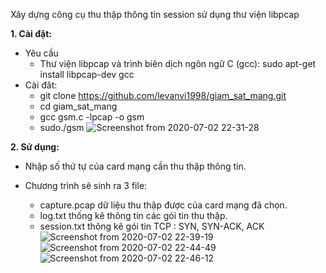 Xây dựng công cụ thu thập thông tin session sử dụng thư viện libpcap

**1. Cài đặt:**
  - Yêu cầu 
    + Thư viện libpcap và trình biên dịch ngôn ngữ C (gcc):     sudo apt-get install libpcap-dev gcc
  - Cài đăt:
    + git clone https://github.com/levanvi1998/giam_sat_mang.git
    + cd giam_sat_mang
    + gcc gsm.c -lpcap -o gsm
    + sudo./gsm
  ![Screenshot from 2020-07-02 22-31-28](https://user-images.githubusercontent.com/36982693/86378426-da8c0a00-bcb3-11ea-80d7-fdef5ae2584f.png)
  
**2. Sử dụng:**
  - Nhập số thứ tự của card mạng cần thu thập thông tin.
  
  - Chương trình sẽ sinh ra 3 file: 
      + capture.pcap    dữ liệu thu thập được của card mạng đã chọn.
      + log.txt         thống kê thông tin các gói tin thu thập.
      + session.txt     thông kê gói tin TCP : SYN, SYN-ACK, ACK
      ![Screenshot from 2020-07-02 22-39-19](https://user-images.githubusercontent.com/36982693/86379363-f3e18600-bcb4-11ea-903f-a8469497873c.png)
      ![Screenshot from 2020-07-02 22-44-49](https://user-images.githubusercontent.com/36982693/86380083-e5e03500-bcb5-11ea-8b6b-f7a990aff6fe.png)
      ![Screenshot from 2020-07-02 22-46-12](https://user-images.githubusercontent.com/36982693/86380095-e7a9f880-bcb5-11ea-8351-31b2710b15c5.png)
